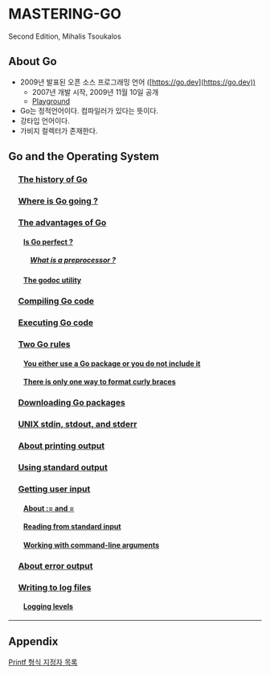 # MASTERING-GO
Second Edition, Mihalis Tsoukalos

## About Go
* 2009년 발표된 오픈 소스 프로그래밍 언어 ([https://go.dev](https://go.dev))
  * 2007년 개발 시작, 2009년 11월 10일 공개
  * [Playground](https://go.dev/play/)
* Go는 정적언어이다. 컴파일러가 있다는 뜻이다.
* 강타입 언어이다.
* 가비지 컬렉터가 존재한다.

## Go and the Operating System

### &nbsp;&nbsp;&nbsp;&nbsp; [The history of Go](p36/README.md)

### &nbsp;&nbsp;&nbsp;&nbsp; [Where is Go going ?](p37/README.md)

### &nbsp;&nbsp;&nbsp;&nbsp; [The advantages of Go](p38/README.md)
#### &nbsp;&nbsp;&nbsp;&nbsp;&nbsp;&nbsp;&nbsp;&nbsp; [Is Go perfect ?](p40/README.md)
##### &nbsp;&nbsp;&nbsp;&nbsp;&nbsp;&nbsp;&nbsp;&nbsp;&nbsp;&nbsp;&nbsp;&nbsp; [What is a preprocessor ?](p41/README.md)
#### &nbsp;&nbsp;&nbsp;&nbsp;&nbsp;&nbsp;&nbsp;&nbsp; [The godoc utility](p42/README.md)

### &nbsp;&nbsp;&nbsp;&nbsp; [Compiling Go code](p44/README.md)

### &nbsp;&nbsp;&nbsp;&nbsp; [Executing Go code](p46/README.md)

### &nbsp;&nbsp;&nbsp;&nbsp; [Two Go rules](p47/README.md)
#### &nbsp;&nbsp;&nbsp;&nbsp;&nbsp;&nbsp;&nbsp;&nbsp; [You either use a Go package or you do not include it](p48/README.md)
#### &nbsp;&nbsp;&nbsp;&nbsp;&nbsp;&nbsp;&nbsp;&nbsp; [There is only one way to format curly braces](p50/README.md)

### &nbsp;&nbsp;&nbsp;&nbsp; [Downloading Go packages](p51/README.md)

### &nbsp;&nbsp;&nbsp;&nbsp; [UNIX stdin, stdout, and stderr](p54/README.md)

### &nbsp;&nbsp;&nbsp;&nbsp; [About printing output](p55/README.md)

### &nbsp;&nbsp;&nbsp;&nbsp; [Using standard output](p58/README.md)

### &nbsp;&nbsp;&nbsp;&nbsp; [Getting user input](p60/README.md)
#### &nbsp;&nbsp;&nbsp;&nbsp;&nbsp;&nbsp;&nbsp;&nbsp; [About := and =](p61/README.md)
#### &nbsp;&nbsp;&nbsp;&nbsp;&nbsp;&nbsp;&nbsp;&nbsp; [Reading from standard input](p63/README.md)
#### &nbsp;&nbsp;&nbsp;&nbsp;&nbsp;&nbsp;&nbsp;&nbsp; [Working with command-line arguments](p65/README.md)

### &nbsp;&nbsp;&nbsp;&nbsp; [About error output](p68/README.md)

### &nbsp;&nbsp;&nbsp;&nbsp; [Writing to log files](p71/README.md)
#### &nbsp;&nbsp;&nbsp;&nbsp;&nbsp;&nbsp;&nbsp;&nbsp; [Logging levels](p72/README.md)

---

## Appendix

[Printf 형식 지정자 목록](../appendix/fmt/FormatOfPrintf.md)